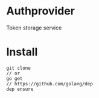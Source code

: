 # Authprovider

Token storage service

# Install
```
git clone 
// or
go get
// https://github.com/golang/dep
dep ensure
```